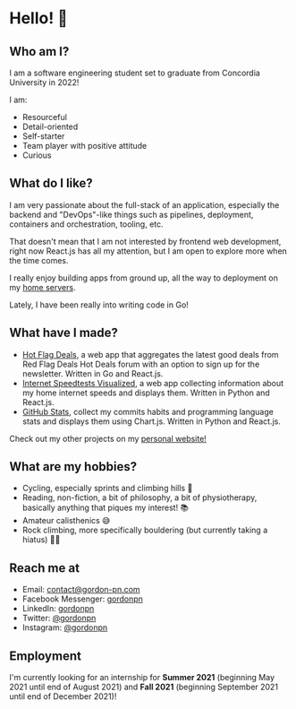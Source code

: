 # Hello! 👋

## Who am I?

I am a software engineering student set to graduate from Concordia University in 2022!

I am:

* Resourceful
* Detail-oriented
* Self-starter
* Team player with positive attitude
* Curious

## What do I like?

I am very passionate about the full-stack of an application, especially the backend and "DevOps"-like things such as pipelines, deployment, containers and orchestration, tooling, etc.

That doesn't mean that I am not interested by frontend web development, right now React.js has all my attention, but I am open to explore more when the time comes.

I really enjoy building apps from ground up, all the way to deployment on my [home servers](https://github.com/gordonpn/server-services-configs).

Lately, I have been really into writing code in Go!

## What have I made?

* [Hot Flag Deals](http://deals.gordon-pn.com), a web app that aggregates the latest good deals from Red Flag Deals Hot Deals forum with an option to sign up for the newsletter. Written in Go and React.js.
* [Internet Speedtests Visualized](http://speed.gordon-pn.com), a web app collecting information about my home internet speeds and displays them. Written in Python and React.js.
* [GitHub Stats](https://stats.gordon-pn.com), collect my commits habits and programming language stats and displays them using Chart.js. Written in Python and React.js.

Check out my other projects on my [personal website!](https://gordon-pn.com/)

## What are my hobbies?

* Cycling, especially sprints and climbing hills 🚴
* Reading, non-fiction, a bit of philosophy, a bit of physiotherapy, basically anything that piques my interest! 📚
* Amateur calisthenics 😅
* Rock climbing, more specifically bouldering (but currently taking a hiatus) 🧗‍♂️

## Reach me at

* Email: [contact@gordon-pn.com](mailto:contact@gordon-pn.com)
* Facebook Messenger: [gordonpn](https://www.messenger.com/t/Gordonpn)
* LinkedIn: [gordonpn](https://www.linkedin.com/in/gordonpn/)
* Twitter: [@gordonpn](https://twitter.com/Gordonpn)
* Instagram: [@gordonpn](https://www.instagram.com/gordonpn/)

## Employment

I'm currently looking for an internship for **Summer 2021** (beginning May 2021 until end of August 2021) and **Fall 2021** (beginning September 2021 until end of December 2021)!
